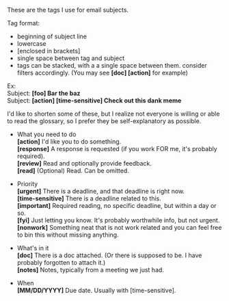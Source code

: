 These are the tags I use for email subjects.

Tag format:
- beginning of subject line
- lowercase
- [enclosed in brackets]
- single space between tag and subject
- tags can be stacked, with a a single space between them. consider filters accordingly. (You may see **[doc] [action]** for example)

Ex:  
Subject: **[foo] Bar the baz**  
Subject: **[action] [time-sensitive] Check out this dank meme**

I'd like to shorten some of these, but I realize not everyone is willing or able to read the glossary, so I prefer they be self-explanatory as possible.

- What you need to do  
**[action]** I'd like you to do something.  
**[response]** A response is requested (if you work FOR me, it's probably required).  
**[review]** Read and optionally provide feedback.   
**[read]** (Optional) Read. Can be omitted.   
  
- Priority   
**[urgent]** There is a deadline, and that deadline is right now.  
**[time-sensitive]** There is a deadline related to this.  
**[important]** Required reading, no specific deadline, but within a day or so.  
**[fyi]** Just letting you know. It's probably worthwhile info, but not urgent.  
**[nonwork]** Something neat that is not work related and you can feel free to bin this without missing anything.  

- What's in it  
**[doc]** There is a doc attached. (Or there is supposed to be. I have probably forgotten to attach it.)  
**[notes]** Notes, typically from a meeting we just had.  

- When    
**[MM/DD/YYYY]** Due date. Usually with [time-sensitive].
